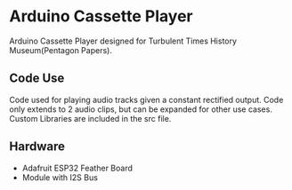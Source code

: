 # Arduino Cassette Player
Arduino Cassette Player designed for Turbulent Times History Museum(Pentagon Papers). 

## Code Use
Code used for playing audio tracks given a constant rectified output. Code only extends to 2 audio clips, but can be expanded for other use cases. Custom Libraries are included in the src file.

## Hardware
* Adafruit ESP32 Feather Board
* Module with I2S Bus
